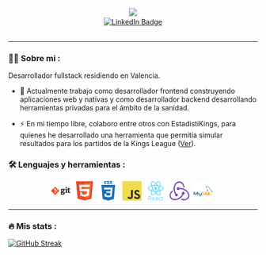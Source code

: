 <div id="header" align="center">
  <img src="https://media.giphy.com/media/l4FGxyyqvADLRWTnO/giphy.gif" width="100"/>
</div>

<div id="badges" align="center">
  <a href="https://www.linkedin.com/in/alex-marco/" target="_blank">
    <img src="https://img.shields.io/badge/LinkedIn-blue?style=for-the-badge&logo=linkedin&logoColor=white" alt="LinkedIn Badge"/>
  </a>
  <br />
  <img src="https://komarev.com/ghpvc/?username=amjprogramacion&style=flat-square&color=blue" alt=""/>
</div>

---

### :man_technologist: Sobre mi :
Desarrollador fullstack residiendo en Valencia.

- :telescope: Actualmente trabajo como desarrollador frontend construyendo aplicaciones web y nativas y como desarrollador backend desarrollando herramientas privadas para el ámbito de la sanidad.

- :zap: En mi tiempo libre, colaboro entre otros con EstadistiKings, para quienes he desarrollado una herramienta que permitía simular resultados para los partidos de la Kings League (<a href="https://estadistikings.com/calculadoradelakingsleague/" target="_blank">Ver</a>). 

### :hammer_and_wrench: Lenguajes y herramientas :

<div align="center">
  <img src="https://github.com/devicons/devicon/blob/master/icons/git/git-original-wordmark.svg" title="Git" **alt="Git" width="40" height="40"/>&nbsp;
  <img src="https://github.com/devicons/devicon/blob/master/icons/html5/html5-original.svg" title="HTML5" alt="HTML" width="40" height="40"/>&nbsp;
  <img src="https://github.com/devicons/devicon/blob/master/icons/css3/css3-plain-wordmark.svg"  title="CSS3" alt="CSS" width="40" height="40"/>&nbsp;
  <img src="https://github.com/devicons/devicon/blob/master/icons/javascript/javascript-original.svg" title="JavaScript" alt="JavaScript" width="40" height="40"/>&nbsp;
  <img src="https://github.com/devicons/devicon/blob/master/icons/react/react-original-wordmark.svg" title="React" alt="React" width="40" height="40"/>&nbsp;
  <img src="https://github.com/devicons/devicon/blob/master/icons/redux/redux-original.svg" title="Redux" alt="Redux " width="40" height="40"/>&nbsp;  
  <img src="https://github.com/devicons/devicon/blob/master/icons/mysql/mysql-original-wordmark.svg" title="MySQL"  alt="MySQL" width="40" height="40"/>&nbsp;  
</div>

---

### :fire: Mis stats :

  [![GitHub Streak](https://streak-stats.demolab.com?user=amjprogramacion&theme=elegant&hide_border=true&border_radius=10&locale=es&date_format=j%2Fn%5B%2FY%5D)](https://git.io/streak-stats)



